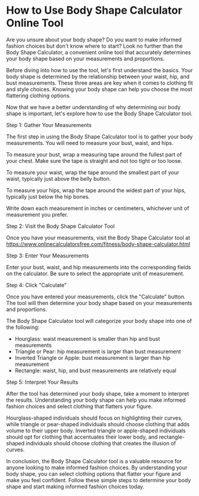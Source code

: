 How to Use Body Shape Calculator Online Tool
============================================

Are you unsure about your body shape? Do you want to make informed fashion choices but don't know where to start? Look no further than the Body Shape Calculator, a convenient online tool that accurately determines your body shape based on your measurements and proportions.

Before diving into how to use the tool, let's first understand the basics. Your body shape is determined by the relationship between your waist, hip, and bust measurements. These three areas are key when it comes to clothing fit and style choices. Knowing your body shape can help you choose the most flattering clothing options.

Now that we have a better understanding of why determining our body shape is important, let's explore how to use the Body Shape Calculator tool.

Step 1: Gather Your Measurements

The first step in using the Body Shape Calculator tool is to gather your body measurements. You will need to measure your bust, waist, and hips.

To measure your bust, wrap a measuring tape around the fullest part of your chest. Make sure the tape is straight and not too tight or too loose.

To measure your waist, wrap the tape around the smallest part of your waist, typically just above the belly button.

To measure your hips, wrap the tape around the widest part of your hips, typically just below the hip bones.

Write down each measurement in inches or centimeters, whichever unit of measurement you prefer.

Step 2: Visit the Body Shape Calculator Tool

Once you have your measurements, visit the Body Shape Calculator tool at <https://www.onlinecalculatorsfree.com/fitness/body-shape-calculator.html>

Step 3: Enter Your Measurements

Enter your bust, waist, and hip measurements into the corresponding fields on the calculator. Be sure to select the appropriate unit of measurement.

Step 4: Click "Calculate"

Once you have entered your measurements, click the "Calculate" button. The tool will then determine your body shape based on your measurements and proportions.

The Body Shape Calculator tool will categorize your body shape into one of the following:

- Hourglass: waist measurement is smaller than hip and bust measurements
- Triangle or Pear: hip measurement is larger than bust measurement
- Inverted Triangle or Apple: bust measurement is larger than hip measurement
- Rectangle: waist, hip, and bust measurements are relatively equal

Step 5: Interpret Your Results

After the tool has determined your body shape, take a moment to interpret the results. Understanding your body shape can help you make informed fashion choices and select clothing that flatters your figure.

Hourglass-shaped individuals should focus on highlighting their curves, while triangle or pear-shaped individuals should choose clothing that adds volume to their upper body. Inverted triangle or apple-shaped individuals should opt for clothing that accentuates their lower body, and rectangle-shaped individuals should choose clothing that creates the illusion of curves.

In conclusion, the Body Shape Calculator tool is a valuable resource for anyone looking to make informed fashion choices. By understanding your body shape, you can select clothing options that flatter your figure and make you feel confident. Follow these simple steps to determine your body shape and start making informed fashion choices today.